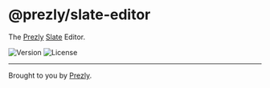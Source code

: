 # @prezly/slate-editor

The [Prezly](https://www.prezly.com/?utm_source=github&utm_campaign=@prezly/slate-editor) [Slate](https://www.slatejs.org/) Editor.

![Version](https://img.shields.io/npm/v/@prezly/slate-editor)
![License](https://img.shields.io/npm/l/@prezly/slate-editor)

---

Brought to you by [Prezly](https://www.prezly.com/?utm_source=github&utm_campaign=@prezly/slate-editor).
